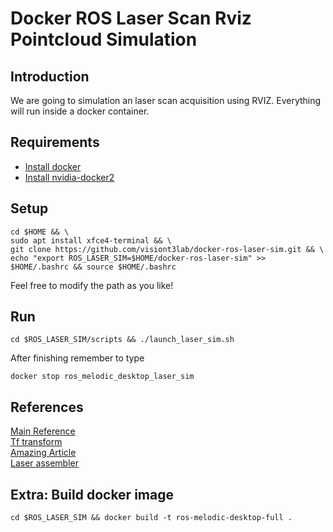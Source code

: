 
# Docker ROS Laser Scan Rviz Pointcloud Simulation

## Introduction

We are going to simulation an laser scan acquisition using RVIZ. Everything will run inside a docker container.

## Requirements

* [Install docker](https://www.digitalocean.com/community/tutorials/how-to-install-and-use-docker-on-ubuntu-18-04)
* [Install nvidia-docker2](https://github.com/NVIDIA/nvidia-docker)

## Setup

```
cd $HOME && \
sudo apt install xfce4-terminal && \
git clone https://github.com/visiont3lab/docker-ros-laser-sim.git && \
echo "export ROS_LASER_SIM=$HOME/docker-ros-laser-sim" >> $HOME/.bashrc && source $HOME/.bashrc
```
Feel free to modify the path as you like!

## Run

```
cd $ROS_LASER_SIM/scripts && ./launch_laser_sim.sh
```

After finishing remember to type 

```
docker stop ros_melodic_desktop_laser_sim
```

## References

[Main Reference](http://ros-developer.com/2017/08/03/assembling-laser-scans-into-pcl-point-cloud-using-gazebo-and-ros/) <br>
[Tf transform](https://gist.github.com/martimorta/64bc08ba9934b1ad7a02) <br>
[Amazing Article](https://community.arm.com/developer/research/b/articles/posts/do-you-want-to-build-a-robot) <br>
[Laser assembler](https://www.youtube.com/watch?v=MyA0as18Wkk&feature=youtu.be)


## Extra: Build docker image

```
cd $ROS_LASER_SIM && docker build -t ros-melodic-desktop-full .
```


